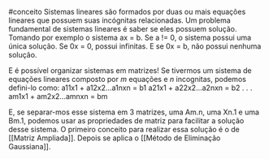 #conceito 
Sistemas lineares são formados por duas ou mais equações lineares que possuem suas incógnitas relacionadas. 
Um problema fundamental de sistemas lineares é saber se eles possuem solução.
Tomando por exemplo o sistema ax = b.
Se a != 0, o sistema possui uma única solução.
Se 0x = 0, possui infinitas.
E se 0x = b, não possui nenhuma solução.

E é possível organizar sistemas em matrizes!
Se tivermos um sistema de equações lineares composto por *m* equações e *n* incognitas, podemos defini-lo como:
a11x1 + a12x2...a1nxn = b1
a21x1 + a22x2...a2nxn = b2
.
.
.
am1x1 + am2x2...amnxn = bm

E, se separar-mos esse sistema em 3 matrizes, uma Am.n, uma Xn.1 e uma Bm.1, podemos usar as propriedades de matriz para facilitar a solução desse sistema.
O primeiro conceito para realizar essa solução é o de [[Matriz Ampliada]].
Depois se aplica o [[Método de Eliminação Gaussiana]].
